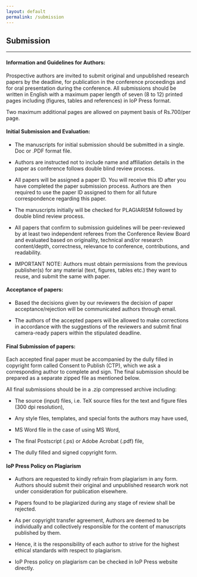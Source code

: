 ```yaml
---
layout: default
permalink: /submission
---
```

## Submission
---

#### Information and Guidelines for Authors:

Prospective authors are invited to submit original and unpublished research papers by the deadline, for publication in the conference proceedings and for oral presentation during the conference. All submissions should be written in English with a maximum paper length of seven (8 to 12) printed pages including (figures, tables and references) in IoP Press format.

Two maximum additional pages are allowed on payment basis of Rs.700/per page.

#### Initial Submission and Evaluation:

- The manuscripts for initial submission should be submitted in a single. Doc or .PDF format file.

- Authors are instructed not to include name and affiliation details in the paper as conference follows double blind review process.

- All papers will be assigned a paper ID. You will receive this ID after you have completed the paper submission process. Authors are then required to use the paper ID assigned to them for all future correspondence regarding this paper.

- The manuscripts initially will be checked for PLAGIARISM followed by double blind review process.

- All papers that confirm to submission guidelines will be peer-reviewed by at least two independent referees from the Conference Review Board and evaluated based on originality, technical and/or research content/depth, correctness, relevance to conference, contributions, and readability.

- IMPORTANT NOTE: Authors must obtain permissions from the previous publisher(s) for any material (text, figures, tables etc.) they want to reuse, and submit the same with paper.

#### Acceptance of papers:

- Based the decisions given by our reviewers the decision of paper acceptance/rejection will be communicated authors through email.  

- The authors of the accepted papers will be allowed to make corrections in accordance with the suggestions of the reviewers and submit final camera-ready papers within the stipulated deadline.

#### Final Submission of papers:

Each accepted  final paper must be accompanied by the dully filled in copyright form called Consent to Publish (CTP), which we ask a corresponding author to complete and sign. The final submission should be prepared as a separate zipped file as mentioned below.
 
All final submissions should be in a .zip compressed archive including:

- The source (input) files, i.e. TeX source files for the text and figure files (300 dpi resolution),

- Any style files, templates, and special fonts the authors may have used,

- MS Word file in the case of using MS Word,

- The final Postscript (.ps) or Adobe Acrobat (.pdf) file,

- The dully filled and signed copyright form.
 
#### IoP Press Policy on Plagiarism

- Authors are requested to kindly refrain from plagiarism in any form. Authors should submit their original and unpublished research work not under consideration for publication elsewhere.

- Papers found to be plagiarized during any stage of review shall be rejected.

- As per copyright transfer agreement, Authors are deemed to be individually and collectively responsible for the content of manuscripts published by them.

- Hence, it is the responsibility of each author to strive for the highest ethical standards with respect to plagiarism.

- IoP Press policy on plagiarism can be checked in IoP Press website directly.

